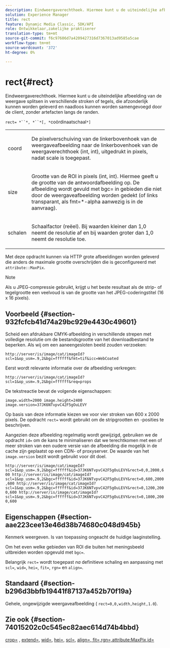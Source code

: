 ```yaml
---
description: Eindweergaverechthoek. Hiermee kunt u de uiteindelijke afbeelding van de weergave splitsen in verschillende stroken of tegels, die afzonderlijk kunnen worden geleverd en naadloos kunnen worden samengevoegd door de client, zonder artefacten langs de randen.
solution: Experience Manager
title: rect
feature: Dynamic Media Classic, SDK/API
role: Ontwikkelaar,zakelijke praktiserer
translation-type: tm+mt
source-git-commit: f6c97606d7a4209427316d7367013ad9585a5cae
workflow-type: tm+mt
source-wordcount: '372'
ht-degree: 0%

---
```



# rect{#rect}

Eindweergaverechthoek. Hiermee kunt u de uiteindelijke afbeelding van de weergave splitsen in verschillende stroken of tegels, die afzonderlijk kunnen worden geleverd en naadloos kunnen worden samengevoegd door de client, zonder artefacten langs de randen.

`rect= *``*, *``*[, *`coördinaatschaal`*]`

<table id="simpletable_69D112F85FA24EFCA727B398DC8ED699"> 
 <tr class="strow"> 
  <td class="stentry"> <p><span class="varname"> coord</span> </p> </td> 
  <td class="stentry"> <p>De pixelverschuiving van de linkerbovenhoek van de weergaveafbeelding naar de linkerbovenhoek van de weergaverechthoek (int, int), uitgedrukt in pixels, nadat <span class="varname"> scale</span> is toegepast. </p></td> 
 </tr> 
 <tr class="strow"> 
  <td class="stentry"> <p><span class="varname"> size</span> </p></td> 
  <td class="stentry"> <p>Grootte van de ROI in pixels (int, int). Hiermee geeft u de grootte van de antwoordafbeelding op. De afbeelding wordt gevuld met <span class="codeph"> bgc=</span> in gebieden die niet door de weergaveafbeelding worden gedekt (of links transparant, als <span class="codeph"> fmt=*-alpha</span> aanwezig is in de aanvraag). </p></td> 
 </tr> 
 <tr class="strow"> 
  <td class="stentry"> <p><span class="varname"> schalen</span> </p></td> 
  <td class="stentry"> <p>Schaalfactor (reëel). Bij waarden kleiner dan 1,0 neemt de resolutie af en bij waarden groter dan 1,0 neemt de resolutie toe. </p></td> 
 </tr> 
</table>

Met deze opdracht kunnen via HTTP grote afbeeldingen worden geleverd die anders de maximale grootte overschrijden die is geconfigureerd met `attribute::MaxPix`.

>[!NOTE]
>
>Als u JPEG-compressie gebruikt, krijgt u het beste resultaat als de strip- of tegelgrootte een veelvoud is van de grootte van het JPEG-coderingstitel (16 x 16 pixels).

## Voorbeeld {#section-932fcfcb41d74a29bc929e4430c49601}

Scheid een afdrukbare CMYK-afbeelding in verschillende strepen met volledige resolutie om de bestandsgrootte van het downloadbestand te beperken. Als wij om een aaneengesloten beeld zouden verzoeken:

`http://server/is/image/cat/imageId?scl=1&op_usm=.9,2&bgc=ffffff&fmt=tif&icc=WebCoated`

Eerst wordt relevante informatie over de afbeelding verkregen:

`http://server/is/image/cat/imageId?scl=1&op_usm=.9,2&bgc=ffffff&req=props`

De tekstreactie bevat de volgende eigenschappen:

`image.width=2000 image.height=2400 image.version=37JK6NTvpvC42F5gOuLEVY`

Op basis van deze informatie kiezen we voor vier stroken van 600 x 2000 pixels. De opdracht `rect=` wordt gebruikt om de stripgrootten en -posities te beschrijven.

Aangezien deze afbeelding regelmatig wordt gewijzigd, gebruiken we de opdracht `id=` om de kans te minimaliseren dat we terechtkomen met een of meer stroken van een oudere versie van de afbeelding die mogelijk in de cache zijn geplaatst op een CDN- of proxyserver. De waarde van het `image.version` bezit wordt gebruikt voor dit doel.

`http://server/is/image/cat/imageId?scl=1&op_usm=.9,2&bgc=ffffff&id=37JK6NTvpvC42F5gOuLEVY&rect=0,0,2000,600 http://server/is/image/cat/imageId?scl=1&op_usm=.9,2&bgc=ffffff&id=37JK6NTvpvC42F5gOuLEVY&rect=0,600,2000,600 http://server/is/image/cat/imageId?scl=1&op_usm=.9,2&bgc=ffffff&id=37JK6NTvpvC42F5gOuLEVY&rect=0,1200,2000,600 http://server/is/image/cat/imageId?scl=1&op_usm=.9,2&bgc=ffffff&id=37JK6NTvpvC42F5gOuLEVY&rect=0,1800,2000,600`

## Eigenschappen {#section-aae223cee13e46d38b74680c048d945b}

Kenmerk weergeven. Is van toepassing ongeacht de huidige laaginstelling.

Om het even welke gebieden van ROI die buiten het meningsbeeld uitbreiden worden opgevuld met `bgc=`.

Belangrijk `rect=` wordt toegepast *na* definitieve schaling en aanpassing met `scl=`, `wid=`, `hei=`, `fit=`, `rgn=` en `align=`.

## Standaard {#section-b296d3bbfb19441f87137a452b70f19a}

Gehele, ongewijzigde weergaveafbeelding ( `rect=0,0,width,height,1.0`).

## Zie ook {#section-74015202c0c545ec82aec614d74b4bbd}

[crop=](../../../../../is-api/http-ref/image-serving-api-ref/c-http-protocol-reference/c-command-reference/r-crop.md#reference-6fd0f6399966446ab4425ce050572eab) ,  [extend=](../../../../../is-api/http-ref/image-serving-api-ref/c-http-protocol-reference/c-command-reference/r-extend.md#reference-7e9156beb285459d830e2d56782a74ac),  [wid=](../../../../../is-api/http-ref/image-serving-api-ref/c-http-protocol-reference/c-command-reference/r-is-http-wid.md#reference-bfeadcb67bf4485f851eb21345527e47),  [hei=](../../../../../is-api/http-ref/image-serving-api-ref/c-http-protocol-reference/c-command-reference/r-is-http-hei.md#reference-6d6f556ccc0e4b98a815e8a5c1944a96),  [scl=](../../../../../is-api/http-ref/image-serving-api-ref/c-http-protocol-reference/c-command-reference/r-scl.md#reference-b2a74e493d0d407e98fe350551ba3fcc),  [ ](../../../../../is-api/http-ref/image-serving-api-ref/c-http-protocol-reference/c-command-reference/r-align.md#reference-b7d6b87c75124d78884f916dd6544bc7)  [ ](../../../../../is-api/http-ref/image-serving-api-ref/c-http-protocol-reference/c-command-reference/r-fit.md#reference-f11bff6d93d143d6b135de3a923bc989)  [ ](../../../../../is-api/http-ref/image-serving-api-ref/c-http-protocol-reference/c-command-reference/r-rgn.md#reference-daa9b80e0d8c4b1aa67d116b578d592f)  [ ](../../../../../is-api/image-catalog/image-serving-api-ref/c-image-catalog-reference/c-attributes-reference/r-maxpix.md#reference-e167d396ac794079ba8b5e6eb16eeda5)  [align=, fit=,rgn=,attribute:MaxPix,id=](../../../../../is-api/http-ref/image-serving-api-ref/c-http-protocol-reference/c-command-reference/r-id.md#reference-60661184deb3420998779724244fcfa0)
